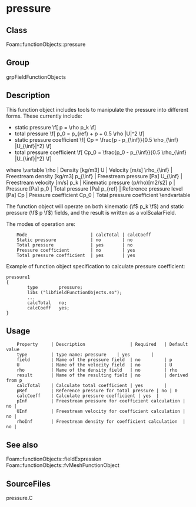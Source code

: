 # pressure 
## Class
Foam::functionObjects::pressure

## Group
grpFieldFunctionObjects

## Description
This function object includes tools to manipulate the pressure into
different forms.  These currently include:

- static pressure
        \f[
            p = \rho p_k
        \f]
- total pressure
        \f[
            p_0 = p_{ref} + p + 0.5 \rho |U|^2
        \f]
- static pressure coefficient
        \f[
            Cp = \frac{p - p_{\inf}}{0.5 \rho_{\inf} |U_{\inf}|^2}
        \f]
- total pressure coefficient
        \f[
            Cp_0 = \frac{p_0 - p_{\inf}}{0.5 \rho_{\inf} |U_{\inf}|^2}
        \f]

where
\vartable
        \rho        | Density [kg/m3]
        U           | Velocity [m/s]
        \rho_{\inf} | Freestream density [kg/m3]
        p_{\inf}    | Freestream pressure [Pa]
        U_{\inf}    | Freestream velocity [m/s]
        p_k         | Kinematic pressure (p/rho)[m2/s2]
        p           | Pressure [Pa]
        p_0         | Total pressure [Pa]
        p_{ref}     | Reference pressure level [Pa]
        Cp          | Pressure coefficient
        Cp_0        | Total pressure coefficient
\endvartable

The function object will operate on both kinematic (\f$ p_k \f$) and static
pressure (\f$ p \f$) fields, and the result is written as a
volScalarField.

The modes of operation are:

        Mode                        | calcTotal | calcCoeff
        Static pressure             | no        | no
        Total pressure              | yes       | no
        Pressure coefficient        | no        | yes
        Total pressure coefficient  | yes       | yes


Example of function object specification to calculate pressure coefficient:
```
pressure1
{
        type        pressure;
        libs ("libfieldFunctionObjects.so");
        ...
        calcTotal   no;
        calcCoeff   yes;
}
```

## Usage

        Property     | Description                 | Required   | Default value
        type         | type name: pressure    | yes        |
        field        | Name of the pressure field  | no         | p
        U            | Name of the velocity field  | no         | U
        rho          | Name of the density field   | no         | rho
        result       | Name of the resulting field | no         | derived from p
        calcTotal    | Calculate total coefficient | yes        |
        pRef         | Reference pressure for total pressure | no | 0
        calcCoeff    | Calculate pressure coefficient | yes  |
        pInf         | Freestream pressure for coefficient calculation | no |
        UInf         | Freestream velocity for coefficient calculation | no |
        rhoInf       | Freestream density for coefficient calculation  | no |


## See also
Foam::functionObjects::fieldExpression
Foam::functionObjects::fvMeshFunctionObject

## SourceFiles
pressure.C

